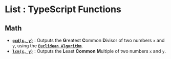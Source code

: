 # List : TypeScript Functions

## Math
- [**`gcd(x, y)`**](https://github.com/cm-verbose/Functions/blob/main/Typescript/Math/gcd.ts) : Outputs the **G**reatest **C**ommon **D**ivisor of two numbers `x` and `y`, using the [**`Euclidean Algorithm`**](https://en.wikipedia.org/wiki/Euclidean_algorithm). 
- [**`lcm(x, y)`**](https://github.com/cm-verbose/Functions/blob/main/Typescript/Math/lcm.ts) : Outputs the **L**east **Common** **M**ultiple of two numbers `x` and `y`. 

